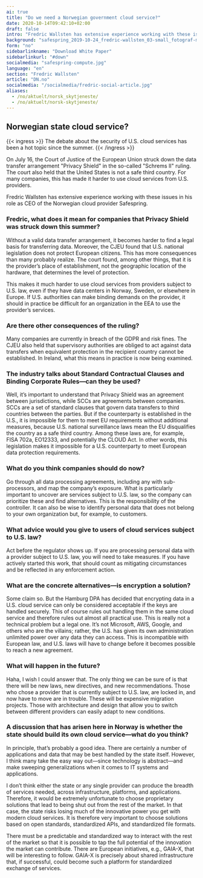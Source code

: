 ```yaml
---
ai: true
title: "Do we need a Norwegian government cloud service?"
date: 2020-10-14T09:42:10+02:00
draft: false
intro: "Fredric Wallsten has extensive experience working with these issues in his role as CEO of the Norwegian cloud service provider Safespring."
background: "safespring_2019-10-24_fredric-wallsten_03-small_fotograf-marcus-boberg.jpg"
form: "no"
sidebarlinkname: "Download White Paper"
sidebarlinkurl: "#down"
socialmedia: "safespring-compute.jpg"
language: "en"
section: "Fredric Wallsten"
article: "DN.no"
socialmedia: "/socialmedia/fredric-social-article.jpg"
aliases:
  - /no/aktuelt/norsk_skytjeneste/
  - /no/aktuelt/norsk-skytjeneste/
---
```

## Norwegian state cloud service?

{{< ingress >}}
The debate about the security of U.S. cloud services has been a hot topic since the summer.
{{< /ingress >}}

On July 16, the Court of Justice of the European Union struck down the data transfer arrangement "Privacy Shield" in the so-called "Schrems II" ruling. The court also held that the United States is not a safe third country. For many companies, this has made it harder to use cloud services from U.S. providers.

Fredric Wallsten has extensive experience working with these issues in his role as CEO of the Norwegian cloud provider Safespring.

### Fredric, what does it mean for companies that Privacy Shield was struck down this summer?

Without a valid data transfer arrangement, it becomes harder to find a legal basis for transferring data. Moreover, the CJEU found that U.S. national legislation does not protect European citizens. This has more consequences than many probably realize. The court found, among other things, that it is the provider’s place of establishment, not the geographic location of the hardware, that determines the level of protection.

This makes it much harder to use cloud services from providers subject to U.S. law, even if they have data centers in Norway, Sweden, or elsewhere in Europe. If U.S. authorities can make binding demands on the provider, it should in practice be difficult for an organization in the EEA to use the provider’s services.

### Are there other consequences of the ruling?

Many companies are currently in breach of the GDPR and risk fines. The CJEU also held that supervisory authorities are obliged to act against data transfers when equivalent protection in the recipient country cannot be established. In Ireland, what this means in practice is now being examined.

### The industry talks about Standard Contractual Clauses and Binding Corporate Rules—can they be used?

Well, it’s important to understand that Privacy Shield was an agreement between jurisdictions, while SCCs are agreements between companies. SCCs are a set of standard clauses that govern data transfers to third countries between the parties. But if the counterparty is established in the U.S., it is impossible for them to meet EU requirements without additional measures, because U.S. national surveillance laws mean the EU disqualifies the country as a safe third country. Among these laws are, for example, FISA 702a, EO12333, and potentially the CLOUD Act. In other words, this legislation makes it impossible for a U.S. counterparty to meet European data protection requirements.

### What do you think companies should do now?

Go through all data processing agreements, including any with sub-processors, and map the company’s exposure. What is particularly important to uncover are services subject to U.S. law, so the company can prioritize these and find alternatives. This is the responsibility of the controller. It can also be wise to identify personal data that does not belong to your own organization but, for example, to customers.

### What advice would you give to users of cloud services subject to U.S. law?

Act before the regulator shows up. If you are processing personal data with a provider subject to U.S. law, you will need to take measures. If you have actively started this work, that should count as mitigating circumstances and be reflected in any enforcement action.

### What are the concrete alternatives—is encryption a solution?

Some claim so. But the Hamburg DPA has decided that encrypting data in a U.S. cloud service can only be considered acceptable if the keys are handled securely. This of course rules out handling them in the same cloud service and therefore rules out almost all practical use. This is really not a technical problem but a legal one. It’s not Microsoft, AWS, Google, and others who are the villains; rather, the U.S. has given its own administration unlimited power over any data they can access. This is incompatible with European law, and U.S. laws will have to change before it becomes possible to reach a new agreement.

### What will happen in the future?

Haha, I wish I could answer that. The only thing we can be sure of is that there will be new laws, new directives, and new recommendations. Those who chose a provider that is currently subject to U.S. law, are locked in, and now have to move are in trouble. These will be expensive migration projects. Those with architecture and design that allow you to switch between different providers can easily adapt to new conditions.

### A discussion that has arisen here in Norway is whether the state should build its own cloud service—what do you think?

In principle, that’s probably a good idea. There are certainly a number of applications and data that may be best handled by the state itself. However, I think many take the easy way out—since technology is abstract—and make sweeping generalizations when it comes to IT systems and applications.

I don’t think either the state or any single provider can produce the breadth of services needed, across infrastructure, platforms, and applications. Therefore, it would be extremely unfortunate to choose proprietary solutions that lead to being shut out from the rest of the market. In that case, the state risks losing much of the innovative power you get with modern cloud services. It is therefore very important to choose solutions based on open standards, standardized APIs, and standardized file formats.

There must be a predictable and standardized way to interact with the rest of the market so that it is possible to tap the full potential of the innovation the market can contribute. There are European initiatives, e.g., GAIA-X, that will be interesting to follow. GAIA-X is precisely about shared infrastructure that, if successful, could become such a platform for standardized exchange of services.

<span id="down" />